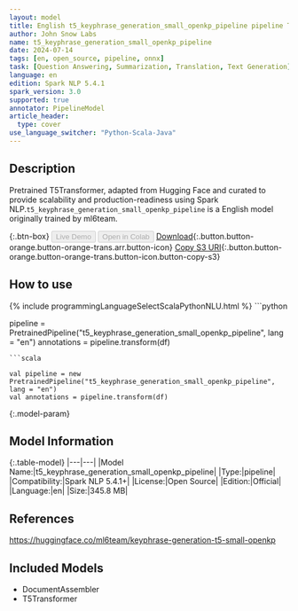 ```yaml
---
layout: model
title: English t5_keyphrase_generation_small_openkp_pipeline pipeline T5Transformer from ml6team
author: John Snow Labs
name: t5_keyphrase_generation_small_openkp_pipeline
date: 2024-07-14
tags: [en, open_source, pipeline, onnx]
task: [Question Answering, Summarization, Translation, Text Generation]
language: en
edition: Spark NLP 5.4.1
spark_version: 3.0
supported: true
annotator: PipelineModel
article_header:
  type: cover
use_language_switcher: "Python-Scala-Java"
---
```


## Description

Pretrained T5Transformer, adapted from Hugging Face and curated to provide scalability and production-readiness using Spark NLP.`t5_keyphrase_generation_small_openkp_pipeline` is a English model originally trained by ml6team.

{:.btn-box}
<button class="button button-orange" disabled>Live Demo</button>
<button class="button button-orange" disabled>Open in Colab</button>
[Download](https://s3.amazonaws.com/auxdata.johnsnowlabs.com/public/models/t5_keyphrase_generation_small_openkp_pipeline_en_5.4.1_3.0_1720962524887.zip){:.button.button-orange.button-orange-trans.arr.button-icon}
[Copy S3 URI](s3://auxdata.johnsnowlabs.com/public/models/t5_keyphrase_generation_small_openkp_pipeline_en_5.4.1_3.0_1720962524887.zip){:.button.button-orange.button-orange-trans.button-icon.button-copy-s3}

## How to use



<div class="tabs-box" markdown="1">
{% include programmingLanguageSelectScalaPythonNLU.html %}
```python

pipeline = PretrainedPipeline("t5_keyphrase_generation_small_openkp_pipeline", lang = "en")
annotations =  pipeline.transform(df)   

```
```scala

val pipeline = new PretrainedPipeline("t5_keyphrase_generation_small_openkp_pipeline", lang = "en")
val annotations = pipeline.transform(df)

```
</div>

{:.model-param}
## Model Information

{:.table-model}
|---|---|
|Model Name:|t5_keyphrase_generation_small_openkp_pipeline|
|Type:|pipeline|
|Compatibility:|Spark NLP 5.4.1+|
|License:|Open Source|
|Edition:|Official|
|Language:|en|
|Size:|345.8 MB|

## References

https://huggingface.co/ml6team/keyphrase-generation-t5-small-openkp

## Included Models

- DocumentAssembler
- T5Transformer